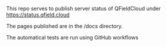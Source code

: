 This repo serves to publish server status of QFieldCloud under https://status.qfield.cloud

The pages published are in the /docs directory.

The automatical tests are run using GitHub workflows
